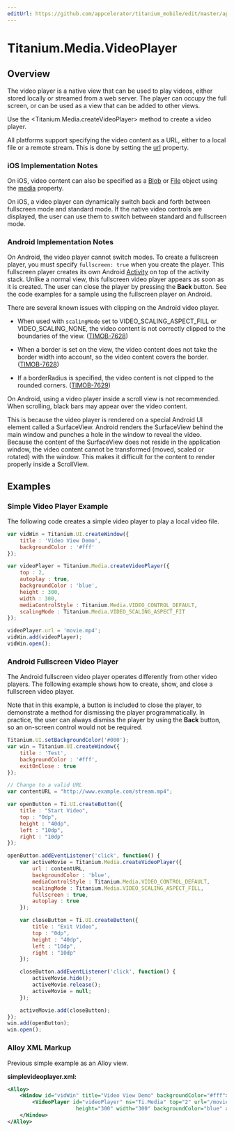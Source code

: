 ```yaml
---
editUrl: https://github.com/appcelerator/titanium_mobile/edit/master/apidoc/Titanium/Media/VideoPlayer.yml
---
```

# Titanium.Media.VideoPlayer

<TypeHeader/>

## Overview

The video player is a native view that can be used to play videos, either stored
locally or streamed from a web server. The player can occupy the full screen, or can
be used as a view that can be added to other views.

Use the <Titanium.Media.createVideoPlayer> method to create a video player.

All platforms support specifying the video content as a URL, either to a local file or
a remote stream. This is done by setting the [url](Titanium.Media.VideoPlayer.url) property.

### iOS Implementation Notes

On iOS, video content can also be specified as a [Blob](Titanium.Blob) or
[File](Titanium.Filesystem.File) object using the
[media](Titanium.Media.VideoPlayer.media) property.

On iOS, a video player can dynamically switch back and forth between fullscreen mode
and standard mode. If the native video controls are displayed, the user can use them
to switch between standard and fullscreen mode.

### Android Implementation Notes

On Android, the video player cannot switch modes. To create a fullscreen player, you
must specify `fullscreen: true` when you create the player. This fullscreen player
creates its own Android [Activity](Titanium.Android.Activity) on top of the activity stack.
Unlike a normal view, this fullscreen video player appears as soon as it is created.
The user can close the player by pressing the **Back** button. See the code examples for
a sample using the fullscreen player on Android.

There are several known issues with clipping on the Android video player.

* When used with `scalingMode` set to VIDEO_SCALING_ASPECT_FILL or VIDEO_SCALING_NONE,
  the video content is not correctly clipped to the boundaries of the view.
  ([TIMOB-7628](https://jira.appcelerator.org/browse/TIMOB-7628))

* When a border is set on the view, the video content does not take the border width
  into account, so the video content covers the border.
  ([TIMOB-7628](https://jira.appcelerator.org/browse/TIMOB-7628))

* If a borderRadius is specified, the video content is not clipped to the rounded
  corners. ([TIMOB-7629](https://jira.appcelerator.org/browse/TIMOB-7629))

On Android, using a video player inside a scroll view is not recommended. When scrolling,
black bars may appear over the video content.

This is because the video player is rendered on a special Android UI element called a SurfaceView.
Android renders the SurfaceView behind the main window and punches a hole in the window
to reveal the video.  Because the content of the SurfaceView does not reside in the application
window, the video content cannot be transformed (moved, scaled or rotated) with the window.
This makes it difficult for the content to render properly inside a ScrollView.

## Examples

### Simple Video Player Example

The following code creates a simple video player to play a local video file.

``` js
var vidWin = Titanium.UI.createWindow({
    title : 'Video View Demo',
    backgroundColor : '#fff'
});

var videoPlayer = Titanium.Media.createVideoPlayer({
    top : 2,
    autoplay : true,
    backgroundColor : 'blue',
    height : 300,
    width : 300,
    mediaControlStyle : Titanium.Media.VIDEO_CONTROL_DEFAULT,
    scalingMode : Titanium.Media.VIDEO_SCALING_ASPECT_FIT
});

videoPlayer.url = 'movie.mp4';
vidWin.add(videoPlayer);
vidWin.open();
```

### Android Fullscreen Video Player

The Android fullscreen video player operates differently from other video players.
The following example shows how to create, show, and close a fullscreen video
player.

Note that in this example, a button is included to close the player, to
demonstrate a method for dismissing the player programmatically. In practice, the user
can always dismiss the player by using the **Back** button, so an on-screen
control would not be required.

``` js
Titanium.UI.setBackgroundColor('#000');
var win = Titanium.UI.createWindow({
    title : 'Test',
    backgroundColor : '#fff',
    exitOnClose : true
});

// Change to a valid URL
var contentURL = "http://www.example.com/stream.mp4";

var openButton = Ti.UI.createButton({
    title : "Start Video",
    top : "0dp",
    height : "40dp",
    left : "10dp",
    right : "10dp"
});

openButton.addEventListener('click', function() {
    var activeMovie = Titanium.Media.createVideoPlayer({
        url : contentURL,
        backgroundColor : 'blue',
        mediaControlStyle : Titanium.Media.VIDEO_CONTROL_DEFAULT,
        scalingMode : Titanium.Media.VIDEO_SCALING_ASPECT_FILL,
        fullscreen : true,
        autoplay : true
    });

    var closeButton = Ti.UI.createButton({
        title : "Exit Video",
        top : "0dp",
        height : "40dp",
        left : "10dp",
        right : "10dp"
    });

    closeButton.addEventListener('click', function() {
        activeMovie.hide();
        activeMovie.release();
        activeMovie = null;
    });

    activeMovie.add(closeButton);
});
win.add(openButton);
win.open();
```

### Alloy XML Markup

Previous simple example as an Alloy view.

**simplevideoplayer.xml:**
``` xml
<Alloy>
    <Window id="vidWin" title="Video View Demo" backgroundColor="#fff">
        <VideoPlayer id="videoPlayer" ns="Ti.Media" top="2" url="/movie.mp4"
                      height="300" width="300" backgroundColor="blue" autoplay="true" />
    </Window>
</Alloy>
```

<ApiDocs/>
